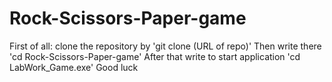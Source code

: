 # Rock-Scissors-Paper-game

First of all: clone the repository by 'git clone (URL of repo)'
Then write there 'cd Rock-Scissors-Paper-game'
After that write to start application 'cd LabWork_Game.exe'
Good luck
